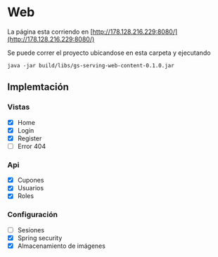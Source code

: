 # Web

La página esta corriendo en [http://178.128.216.229:8080/](http://178.128.216.229:8080/)

Se puede correr el proyecto ubicandose en esta carpeta y ejecutando

```
java -jar build/libs/gs-serving-web-content-0.1.0.jar
```
## Implemtación

### Vistas
- [x] Home
- [x] Login
- [x] Register
- [ ] Error 404

### Api
- [x] Cupones
- [x] Usuarios
- [x] Roles
### Configuración
- [ ] Sesiones
- [x] Spring security
- [x] Almacenamiento de imágenes
